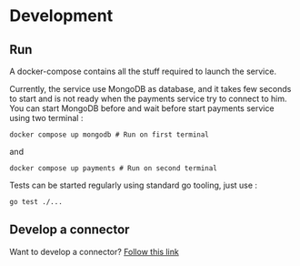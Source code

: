 # Development

## Run

A docker-compose contains all the stuff required to launch the service.

Currently, the service use MongoDB as database, and it takes few seconds to start and is not ready when the payments service try to connect to him.
You can start MongoDB before and wait before start payments service using two terminal :
```
docker compose up mongodb # Run on first terminal
```
and
```
docker compose up payments # Run on second terminal
```

Tests can be started regularly using standard go tooling, just use :
```
go test ./...
```

## Develop a connector

Want to develop a connector? [Follow this link](./tuto-connector.md)
